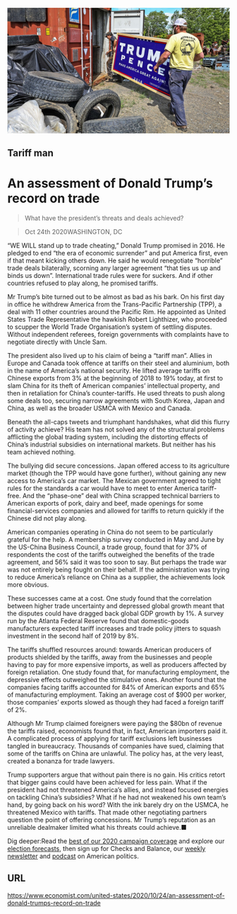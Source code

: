 ![](./images/20201024_USP003_0.jpg)

## Tariff man

# An assessment of Donald Trump’s record on trade

> What have the president’s threats and deals achieved?

> Oct 24th 2020WASHINGTON, DC

“WE WILL stand up to trade cheating,” Donald Trump promised in 2016. He pledged to end “the era of economic surrender” and put America first, even if that meant kicking others down. He said he would renegotiate “horrible” trade deals bilaterally, scorning any larger agreement “that ties us up and binds us down”. International trade rules were for suckers. And if other countries refused to play along, he promised tariffs.

Mr Trump’s bite turned out to be almost as bad as his bark. On his first day in office he withdrew America from the Trans-Pacific Partnership (TPP), a deal with 11 other countries around the Pacific Rim. He appointed as United States Trade Representative the hawkish Robert Lighthizer, who proceeded to scupper the World Trade Organisation’s system of settling disputes. Without independent referees, foreign governments with complaints have to negotiate directly with Uncle Sam. 

The president also lived up to his claim of being a “tariff man”. Allies in Europe and Canada took offence at tariffs on their steel and aluminium, both in the name of America’s national security. He lifted average tariffs on Chinese exports from 3% at the beginning of 2018 to 19% today, at first to slam China for its theft of American companies’ intellectual property, and then in retaliation for China’s counter-tariffs. He used threats to push along some deals too, securing narrow agreements with South Korea, Japan and China, as well as the broader USMCA with Mexico and Canada.

Beneath the all-caps tweets and triumphant handshakes, what did this flurry of activity achieve? His team has not solved any of the structural problems afflicting the global trading system, including the distorting effects of China’s industrial subsidies on international markets. But neither has his team achieved nothing.

The bullying did secure concessions. Japan offered access to its agriculture market (though the TPP would have gone further), without gaining any new access to America’s car market. The Mexican government agreed to tight rules for the standards a car would have to meet to enter America tariff-free. And the “phase-one” deal with China scrapped technical barriers to American exports of pork, dairy and beef, made openings for some financial-services companies and allowed for tariffs to return quickly if the Chinese did not play along.

American companies operating in China do not seem to be particularly grateful for the help. A membership survey conducted in May and June by the US-China Business Council, a trade group, found that for 37% of respondents the cost of the tariffs outweighed the benefits of the trade agreement, and 56% said it was too soon to say. But perhaps the trade war was not entirely being fought on their behalf. If the administration was trying to reduce America’s reliance on China as a supplier, the achievements look more obvious.

These successes came at a cost. One study found that the correlation between higher trade uncertainty and depressed global growth meant that the disputes could have dragged back global GDP growth by 1%. A survey run by the Atlanta Federal Reserve found that domestic-goods manufacturers expected tariff increases and trade policy jitters to squash investment in the second half of 2019 by 8%.

The tariffs shuffled resources around: towards American producers of products shielded by the tariffs, away from the businesses and people having to pay for more expensive imports, as well as producers affected by foreign retaliation. One study found that, for manufacturing employment, the depressive effects outweighed the stimulative ones. Another found that the companies facing tariffs accounted for 84% of American exports and 65% of manufacturing employment. Taking an average cost of $900 per worker, those companies’ exports slowed as though they had faced a foreign tariff of 2%.

Although Mr Trump claimed foreigners were paying the $80bn of revenue the tariffs raised, economists found that, in fact, American importers paid it. A complicated process of applying for tariff exclusions left businesses tangled in bureaucracy. Thousands of companies have sued, claiming that some of the tariffs on China are unlawful. The policy has, at the very least, created a bonanza for trade lawyers.

Trump supporters argue that without pain there is no gain. His critics retort that bigger gains could have been achieved for less pain. What if the president had not threatened America’s allies, and instead focused energies on tackling China’s subsidies? What if he had not weakened his own team’s hand, by going back on his word? With the ink barely dry on the USMCA, he threatened Mexico with tariffs. That made other negotiating partners question the point of offering concessions. Mr Trump’s reputation as an unreliable dealmaker limited what his threats could achieve.■

Dig deeper:Read the [best of our 2020 campaign coverage](https://www.economist.com//us-election-2020) and explore our [election forecasts](https://www.economist.com/https://projects.economist.com/us-2020-forecast/president), then sign up for Checks and Balance, our [weekly newsletter](https://www.economist.com//checksandbalance/) and [podcast](https://www.economist.com/https://play.acast.com/podcasts/2020/01/24/checks-and-balance-our-new-weekly-podcast-on-american-politics) on American politics.

## URL

https://www.economist.com/united-states/2020/10/24/an-assessment-of-donald-trumps-record-on-trade
